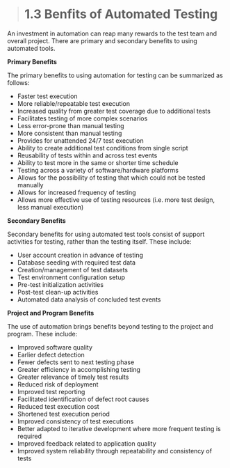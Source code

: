 > # 1.3 Benfits of Automated Testing

An investment in automation can reap many rewards to the test team and overall project. There are primary and secondary benefits to using automated tools.

**Primary Benefits**

The primary benefits to using automation for testing can be summarized as follows:

-	Faster test execution
-	More reliable/repeatable test execution
-	Increased quality from greater test coverage due to additional tests
-	Facilitates testing of more complex scenarios
-	Less error-prone than manual testing
-	More consistent than manual testing
-	Provides for unattended 24/7 test execution
-	Ability to create additional test conditions from single script
-	Reusability of tests within and across test events
-	Ability to test more in the same or shorter time schedule
-	Testing across a variety of software/hardware platforms
-	Allows for the possibility of testing that which could not be tested manually
-	Allows for increased frequency of testing
-	Allows more effective use of testing resources (i.e. more test design, less manual execution)

**Secondary Benefits**

Secondary benefits for using automated test tools consist of support activities for testing, rather than the testing itself. These include:

-	User account creation in advance of testing
-	Database seeding with required test data
-	Creation/management of test datasets
-	Test environment configuration setup
-	Pre-test initialization activities
-	Post-test clean-up activities
-	Automated data analysis of concluded test events

**Project and Program Benefits**

The use of automation brings benefits beyond testing to the project and program. These include:

-	Improved software quality
-	Earlier defect detection
-	Fewer defects sent to next testing phase
-	Greater efficiency in accomplishing testing
-	Greater relevance of timely test results
-	Reduced risk of deployment
-	Improved test reporting 
-	Facilitated identification of defect root causes 
-	Reduced test execution cost
-	Shortened test execution period
-	Improved consistency of test executions
-	Better adapted to iterative development where more frequent testing is required
-	Improved feedback related to application quality
-	Improved system reliability through repeatability and consistency of tests

